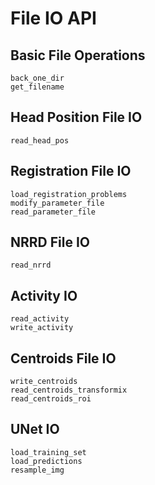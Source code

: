 # File IO API

## Basic File Operations
```@docs
back_one_dir
get_filename
```

## Head Position File IO
```@docs
read_head_pos
```

## Registration File IO
```@docs
load_registration_problems
modify_parameter_file
read_parameter_file
```

## NRRD File IO
```@docs
read_nrrd
```

## Activity IO
```@docs
read_activity
write_activity
```

## Centroids File IO
```@docs
write_centroids
read_centroids_transformix
read_centroids_roi
```

## UNet IO
```@docs
load_training_set
load_predictions
resample_img
```

